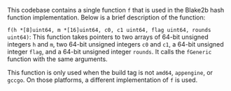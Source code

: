 This codebase contains a single function `f` that is used in the Blake2b hash function implementation. Below is a brief description of the function:

`f(h *[8]uint64, m *[16]uint64, c0, c1 uint64, flag uint64, rounds uint64)`: This function takes pointers to two arrays of 64-bit unsigned integers `h` and `m`, two 64-bit unsigned integers `c0` and `c1`, a 64-bit unsigned integer `flag`, and a 64-bit unsigned integer `rounds`. It calls the `fGeneric` function with the same arguments. 

This function is only used when the build tag is not `amd64`, `appengine`, or `gccgo`. On those platforms, a different implementation of `f` is used.